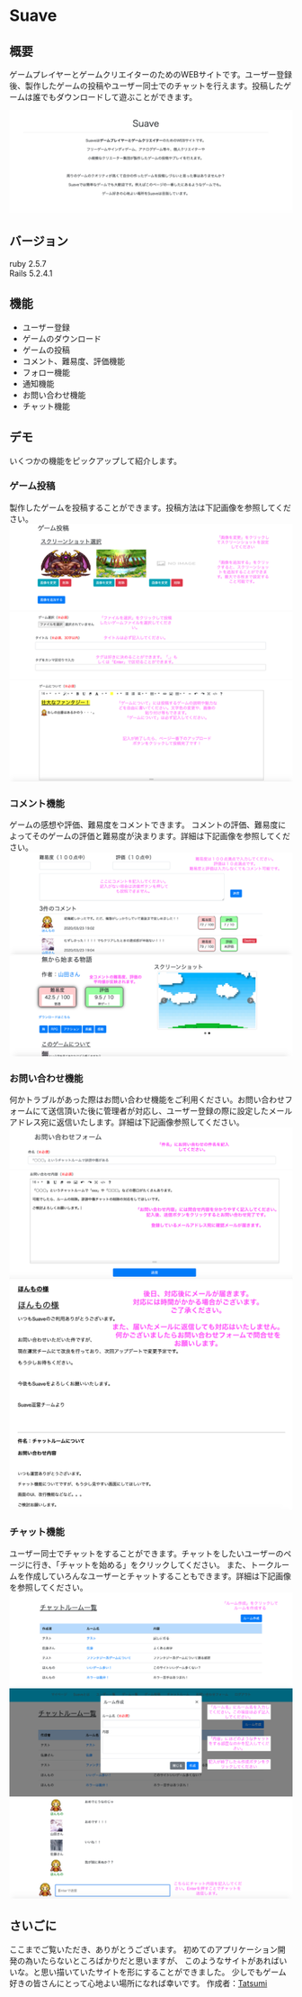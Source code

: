 # Suave


## 概要

ゲームプレイヤーとゲームクリエイターのためのWEBサイトです。ユーザー登録後、製作したゲームの投稿やユーザー同士でのチャットを行えます。投稿したゲームは誰でもダウンロードして遊ぶことができます。

![概要](/app/assets/images/suave-about.png)

## バージョン

ruby 2.5.7<br>
Rails 5.2.4.1

## 機能

- ユーザー登録
- ゲームのダウンロード
- ゲームの投稿
- コメント、難易度、評価機能
- フォロー機能
- 通知機能
- お問い合わせ機能
- チャット機能

## デモ
いくつかの機能をピックアップして紹介します。

### ゲーム投稿
製作したゲームを投稿することができます。投稿方法は下記画像を参照してください。
![ゲーム投稿１](/app/assets/images/new-game1.png)
![ゲーム投稿２](/app/assets/images/new-game2.png)
![ゲーム投稿３](/app/assets/images/new-game3.png)

### コメント機能
ゲームの感想や評価、難易度をコメントできます。
コメントの評価、難易度によってそのゲームの評価と難易度が決まります。詳細は下記画像を参照してください。
![コメント１](/app/assets/images/comment1.png)
![コメント２](/app/assets/images/comment2.png)

### お問い合わせ機能
何かトラブルがあった際はお問い合わせ機能をご利用ください。お問い合わせフォームにて送信頂いた後に管理者が対応し、ユーザー登録の際に設定したメールアドレス宛に返信いたします。詳細は下記画像参照してください。
![お問い合わせ１](/app/assets/images/contact1.png)
![お問い合わせ２](/app/assets/images/contact2.png)
![お問い合わせ３](/app/assets/images/contact3.png)

### チャット機能
ユーザー同士でチャットをすることができます。チャットをしたいユーザーのページに行き、「チャットを始める」をクリックしてください。
また、トークルームを作成していろんなユーザーとチャットすることもできます。詳細は下記画像を参照してください。
![チャット１](/app/assets/images/talkroom1.png)
![チャット２](/app/assets/images/talkroom2.png)
![チャット３](/app/assets/images/talkroom3.png)

## さいごに
ここまでご覧いただき、ありがとうございます。
初めてのアプリケーション開発の為いたらないところばかりだと思いますが、
このようなサイトがあればいいな。と思い描いていたサイトを形にすることができました。
少しでもゲーム好きの皆さんにとって心地よい場所になれば幸いです。
作成者：[Tatsumi](https://github.com/YoshidaTatsumi)



